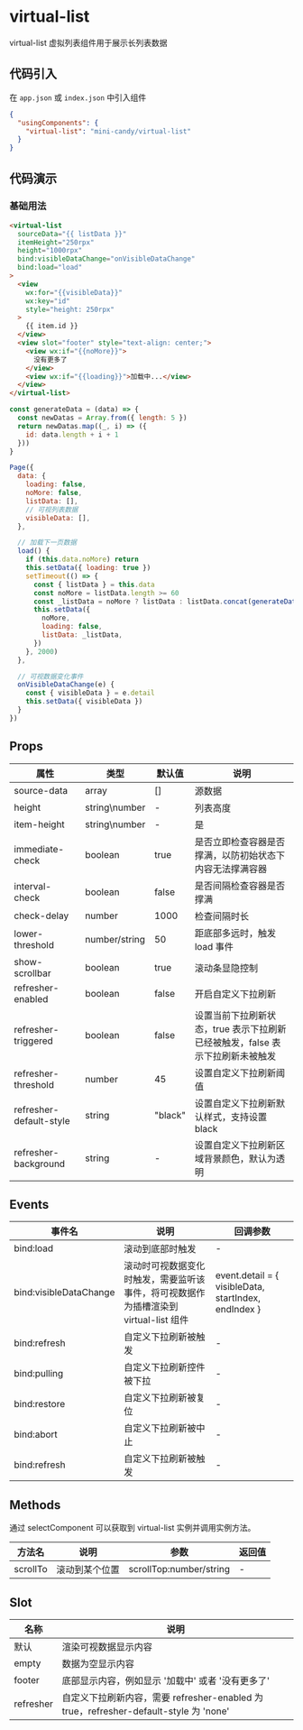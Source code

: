 # virtual-list

virtual-list 虚拟列表组件用于展示长列表数据

## 代码引入

在 `app.json` 或 `index.json` 中引入组件
```json
{
  "usingComponents": {
    "virtual-list": "mini-candy/virtual-list"
  }
}
```

## 代码演示

### 基础用法

```html
<virtual-list
  sourceData="{{ listData }}"
  itemHeight="250rpx"
  height="1000rpx"
  bind:visibleDataChange="onVisibleDataChange"
  bind:load="load"
>
  <view
    wx:for="{{visibleData}}"
    wx:key="id"
    style="height: 250rpx"
  >
    {{ item.id }}
  </view>
  <view slot="footer" style="text-align: center;">
    <view wx:if="{{noMore}}">
      没有更多了
    </view>
    <view wx:if="{{loading}}">加载中...</view>
  </view>
</virtual-list>
```

```javascript
const generateData = (data) => {
  const newDatas = Array.from({ length: 5 })
  return newDatas.map((_, i) => ({
    id: data.length + i + 1
  }))
}

Page({
  data: {
    loading: false,
    noMore: false,
    listData: [],
    // 可视列表数据
    visibleData: [],
  },

  // 加载下一页数据
  load() {
    if (this.data.noMore) return
    this.setData({ loading: true })
    setTimeout(() => {
      const { listData } = this.data
      const noMore = listData.length >= 60
      const _listData = noMore ? listData : listData.concat(generateData(listData))
      this.setData({
        noMore,
        loading: false,
        listData: _listData,
      })
    }, 2000)
  },

  // 可视数据变化事件
  onVisibleDataChange(e) {
    const { visibleData } = e.detail
    this.setData({ visibleData })
  }
})
```

## Props

| 属性 | 类型 | 默认值 | 说明 |
| ---- | ---- | ------ | ---- |
| source-data | array | [] | 源数据 |
| height | string\number | - | 列表高度 |
| item-height | string\number | - | 是 | 列表项的高度，像素单位：px 和 rpx |
| immediate-check | boolean | true | 是否立即检查容器是否撑满，以防初始状态下内容无法撑满容器 |
| interval-check | boolean | false | 是否间隔检查容器是否撑满 |
| check-delay | number | 1000 | 检查间隔时长 |
| lower-threshold | number/string | 50 | 距底部多远时，触发 load 事件 |
| show-scrollbar | boolean | true | 滚动条显隐控制 |
| refresher-enabled | boolean | false | 开启自定义下拉刷新 |
| refresher-triggered | boolean | false | 设置当前下拉刷新状态，true 表示下拉刷新已经被触发，false 表示下拉刷新未被触发 |
| refresher-threshold | number | 45 | 设置自定义下拉刷新阈值	|
| refresher-default-style | string | "black" | 设置自定义下拉刷新默认样式，支持设置 black | white | none， none 表示不使用默认样式	|
| refresher-background | string | - | 设置自定义下拉刷新区域背景颜色，默认为透明	|

## Events

| 事件名	 | 说明 | 回调参数 |
| ---- | ---- | ----- |
| bind:load | 滚动到底部时触发 | - |
| bind:visibleDataChange | 滚动时可视数据变化时触发，需要监听该事件，将可视数据作为插槽渲染到 virtual-list 组件 | event.detail = { visibleData, startIndex, endIndex } |
| bind:refresh | 自定义下拉刷新被触发	| - |
| bind:pulling | 自定义下拉刷新控件被下拉	| - |
| bind:restore | 自定义下拉刷新被复位		| - |
| bind:abort | 自定义下拉刷新被中止		| - |
| bind:refresh | 自定义下拉刷新被触发	| - |

## Methods

通过 selectComponent 可以获取到 virtual-list 实例并调用实例方法。

| 方法名 | 说明 |	参数 | 返回值 |
| ---- | ---- | ---- | ----- |
| scrollTo | 滚动到某个位置 | scrollTop:number/string | - |

## Slot

| 名称 | 说明 |
| ---- | ---- |
| 默认 | 渲染可视数据显示内容 |
| empty | 数据为空显示内容 |
| footer | 底部显示内容，例如显示 '加载中' 或者 '没有更多了' |
| refresher | 自定义下拉刷新内容，需要 refresher-enabled 为 true，refresher-default-style 为 'none' |